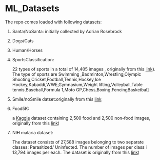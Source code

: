 # ML_Datasets

The repo comes loaded with following datasets:
 1. Santa/NoSanta: initially collected  by  Adrian Rosebrock
 2. Dogs/Cats
 3. Human/Horses
 
 4. SportsClassification:
 
     22 types of sports in a total of 14,405 images , originally from this [link](https://github.com/anubhavmaity/Sports-Type-Classifier)). The type of sports are Swimming
    ,Badminton,Wrestling,Olympic Shooting,Cricket,Football,Tennis,Hockey,Ice Hockey,Kabaddi,WWE,Gymnasium,Weight lifting,Volleyball,Table tennis,Baseball,Formula 1,Moto GP,Chess,Boxing,FencingBasketbal]
    
 5. Smile/noSmile datset:originally from this [link](https://github.com/hromi/SMILEsmileD)  
 
 6. Food5K: 
 
    a [Kaggle](https://www.kaggle.com/binhminhs10/food5k) dataset containing 2,500 food and 2,500 non-food images, originally from this [link](https://www.kaggle.com/binhminhs10/food5k/download))

 7. NIH malaria dataset:
 
     The dataset consists of 27,588 images belonging to two separate classes: Parasitized/ Uninfected.
    The number of images per class i 13,794 images per each. The dataset is  originally from this [link](https://lhncbc.nlm.nih.gov/publication/pub9932))

